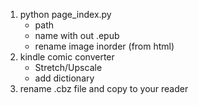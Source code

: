 1. python page_index.py
   - path
   - name with out .epub
   - rename image inorder (from html)
2. kindle comic converter
   - Stretch/Upscale
   - add dictionary
3. rename .cbz file and copy to your reader

